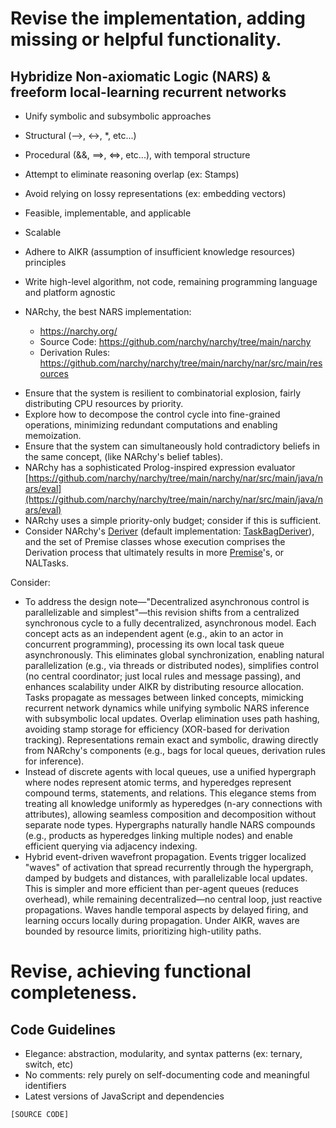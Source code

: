 # Revise the implementation, adding missing or helpful functionality.

## Hybridize Non-axiomatic Logic (NARS) & freeform local-learning recurrent networks

- Unify symbolic and subsymbolic approaches  
- Structural (--\>, \<-\>, \*, etc...)  
- Procedural (&&, \==\>, \<=\>, etc...), with temporal structure  
- Attempt to eliminate reasoning overlap (ex: Stamps)  
- Avoid relying on lossy representations (ex: embedding vectors)

- Feasible, implementable, and applicable  
- Scalable  
- Adhere to AIKR (assumption of insufficient knowledge resources) principles  
    
- Write high-level algorithm, not code, remaining programming language and platform agnostic

- NARchy, the best NARS implementation:   
  - https://narchy.org/  
  - Source Code: https://github.com/narchy/narchy/tree/main/narchy  
  - Derivation Rules: https://github.com/narchy/narchy/tree/main/narchy/nar/src/main/resources

* Ensure that the system is resilient to combinatorial explosion, fairly distributing CPU resources by priority.  
* Explore how to decompose the control cycle into fine-grained operations, minimizing redundant computations and enabling memoization.  
* Ensure that the system can simultaneously hold contradictory beliefs in the same concept, (like NARchy's belief tables).  
* NARchy has a sophisticated Prolog-inspired expression evaluator [https://github.com/narchy/narchy/tree/main/narchy/nar/src/main/java/nars/eval](https://github.com/narchy/narchy/tree/main/narchy/nar/src/main/java/nars/eval)  
* NARchy uses a simple priority-only budget; consider if this is sufficient.  
* Consider NARchy's [Deriver](https://github.com/narchy/narchy/blob/main/narchy/nar/src/main/java/nars/Deriver.java) (default implementation: [TaskBagDeriver](https://github.com/narchy/narchy/blob/main/narchy/nar/src/main/java/nars/deriver/impl/TaskBagDeriver.java)), and the set of Premise classes whose execution comprises the Derivation process that ultimately results in more [Premise](https://github.com/narchy/narchy/tree/main/narchy/nar/src/main/java/nars/premise)'s, or NALTasks. 

Consider:

* To address the design note—"Decentralized asynchronous control is parallelizable and simplest"—this revision shifts from a centralized synchronous cycle to a fully decentralized, asynchronous model. Each concept acts as an independent agent (e.g., akin to an actor in concurrent programming), processing its own local task queue asynchronously. This eliminates global synchronization, enabling natural parallelization (e.g., via threads or distributed nodes), simplifies control (no central coordinator; just local rules and message passing), and enhances scalability under AIKR by distributing resource allocation. Tasks propagate as messages between linked concepts, mimicking recurrent network dynamics while unifying symbolic NARS inference with subsymbolic local updates. Overlap elimination uses path hashing, avoiding stamp storage for efficiency (XOR-based for derivation tracking). Representations remain exact and symbolic, drawing directly from NARchy's components (e.g., bags for local queues, derivation rules for inference).  
* Instead of discrete agents with local queues, use a unified hypergraph where nodes represent atomic terms, and hyperedges represent compound terms, statements, and relations. This elegance stems from treating all knowledge uniformly as hyperedges (n-ary connections with attributes), allowing seamless composition and decomposition without separate node types. Hypergraphs naturally handle NARS compounds (e.g., products as hyperedges linking multiple nodes) and enable efficient querying via adjacency indexing.  
* Hybrid event-driven wavefront propagation. Events trigger localized "waves" of activation that spread recurrently through the hypergraph, damped by budgets and distances, with parallelizable local updates. This is simpler and more efficient than per-agent queues (reduces overhead), while remaining decentralized—no central loop, just reactive propagations. Waves handle temporal aspects by delayed firing, and learning occurs locally during propagation. Under AIKR, waves are bounded by resource limits, prioritizing high-utility paths.

# Revise, achieving functional completeness.

## Code Guidelines

- Elegance: abstraction, modularity, and syntax patterns (ex: ternary, switch, etc)  
- No comments: rely purely on self-documenting code and meaningful identifiers  
- Latest versions of JavaScript and dependencies


```javascript
[SOURCE CODE]
```